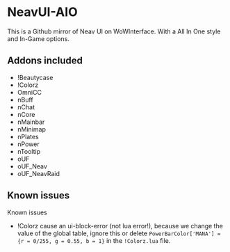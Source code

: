 # NeavUI-AIO

This is a Github mirror of Neav UI on WoWInterface.
With a All In One style and In-Game options.

## Addons included

- !Beautycase
- !Colorz
- OmniCC
- nBuff
- nChat
- nCore
- nMainbar
- nMinimap
- nPlates
- nPower
- nTooltip
- oUF
- oUF_Neav
- oUF_NeavRaid

## Known issues

Known issues

- !Colorz cause an ui-block-error (not lua error!), because we change
  the value of the global table, ignore this or delete
  `PowerBarColor['MANA'] = {r = 0/255, g = 0.55, b = 1}` in the
  `!Colorz.lua` file.

  